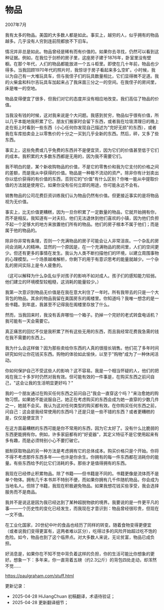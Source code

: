 


# 物品

2007年7月

我有太多的物品。美国的大多数人都是如此。事实上，越穷的人，似乎拥有的物品越多。几乎没有人穷到连前院都放不下旧车。

情况并非总是如此。物品曾经是稀有而有价值的。如果你去寻找，仍然可以看到这种证据。例如，在我位于剑桥的房子里，这座房子建于1876年，卧室里没有壁橱。在那个年代，人们的物品都能放进一个五斗柜里。即使在几十年前，物品也少得多。当我回顾1970年代的照片时，我惊讶于房子看起来多么空旷。小时候，我以为自己有一大堆玩具车，但与我侄子们的玩具数量相比，它们显得微不足道。我的火柴盒和科尔吉玩具车加起来占了我床面三分之一的空间。在我侄子的房间里，床是唯一的空地。

物品变得便宜了很多，但我们对它的态度并没有相应地改变。我们高估了物品的价值。

当我没有钱的时候，这对我来说是个大问题。我感到贫穷，物品似乎很有价值，所以几乎本能地我积累了它。朋友们搬家时会留下东西，或者我在垃圾清理日的晚上走在街上时看到一些东西（小心任何你发现自己描述为"完好无损"的东西），或者我在车库拍卖会上以零售价的十分之一买到几乎全新的东西。然后，砰，又多了些东西。

事实上，这些免费或几乎免费的东西并不是便宜货，因为它们的价值甚至低于它们的成本。我积累的大多数东西都是无用的，因为我不需要它们。

我不明白的是，某个新收购物品的价值，不是它的零售价和我为它支付的价格之间的差额，而是我从中获得的价值。物品是一种极不流动的资产。除非你有计划卖出你以低价获得的有价值的东西，否则它的"价值"有什么区别？你唯一能从中提取价值的方法就是使用它。如果你没有任何立即的用途，你可能永远不会有。

销售物品的公司花费巨资训练我们认为物品仍然有价值。但更接近事实的是将物品视为无价值。

事实上，比无价值更糟糕，因为一旦你积累了一定数量的物品，它就开始拥有你，而不是相反。我知道有一对夫妇，他们无法退休到他们喜欢的小镇，因为他们负担不起一个足够大的地方来放置他们所有的物品。他们的房子根本不属于他们；而是属于他的物品的。

除非你非常有条理，否则一个充满物品的房子可能会让人非常沮丧。一个杂乱的房间会消耗人的精神。显然的一个原因是，在一个充满物品的房间里，人们的空间更少。但还有更多的事情在发生。我认为人类不断扫描他们的环境，以建立周围事物的心理模型。一个场景越难解析，你剩下的用于有意识思考的能量就越少。一个杂乱的房间实际上是令人疲惫的。

（这可以解释为什么杂乱似乎对孩子的影响不如对成人。孩子们的感知能力较弱。他们建立的环境模型较粗糙，这消耗的能量较少。）

我第一次意识到物品无价值是在我在意大利住了一年时。所有我带去的只是一个大背包的物品。其余的物品我留在美国房东的阁楼里。你知道吗？我唯一想念的是一些书籍。到年底，我甚至不记得我在阁楼里存放了什么。

然而，当我回来时，我没有丢弃哪怕一个箱子。扔掉一个完好的老式转盘电话机？我可能有一天会需要它。

真正痛苦的回忆不仅是我积累了所有这些无用的东西，而且我经常花费我急需的钱在我不需要的东西上。

我为什么会这样做？因为那些卖给你东西的人真的很擅长销售。他们花了多年时间研究如何让你花钱买东西。购物的体验如此愉快，以至于"购物"成为了一种休闲活动。

你如何保护自己不受这些人的影响？这不容易。我是一个相当怀疑的人，他们的把戏在我三十多岁时仍然对我有效。但可能有效的一件事是，在购买东西之前问自己，"这会让我的生活明显更好吗？"

我的一个朋友通过在购买任何东西之前问自己"我会一直穿这个吗？"来治愈她的购物习惯。如果她不能说服自己，她正在考虑购买的东西会成为她一直穿的少数几件之一，她就不会买。我认为这对任何类型的购买都有效。在你购买任何东西之前，问自己：这会是我经常使用的东西吗？还是只是一些不错的东西？或者更糟糕的是，仅仅是便宜货？

在这方面最糟糕的东西可能是你不常用的东西，因为它太好了。没有什么比脆弱的东西更能拥有你。例如，许多家庭都有的"好瓷器"，其定义特征不是它使用起来有多有趣，而是必须特别小心不要打破它。

抵制获取物品的另一种方法是考虑拥有它的总体成本。购买价格只是个开始。你将不得不考虑那件东西多年——也许是你余生。你拥有的每一件东西都在消耗你的能量。有些东西给予的比它们消耗的多。那些才是值得拥有的东西。

我现在已经停止积累物品。除了书籍——但书籍是不同的。书籍更像是流体而不是单个物体。拥有几千本书并不特别不便，而如果你拥有几千件随机物品，你会成为当地名人。但除了书籍，我现在积极避免物品。如果我想花钱买些享受，我会选择服务而不是商品。

我并不是说这是因为我已经达到了某种超脱物欲的境界。我要说的是一件更平凡的事——一个历史性的变化已经发生，而我现在才意识到：​物品曾经很珍贵，但现在一文不值。

在工业化国家，20世纪中叶的食品也经历了同样的转变。随着食物变得更便宜（或者说我们变得更富有，这两者难以区分），吃得过多的风险开始超过吃不饱的危险。如今，物品也到了这个临界点。对大多数人来说，无论贫富，​物品已成负担。

好消息是，如果你在不知不觉中背负着这样的负担，你的生活可能比你想象的更好。想象一下：多年来，你一直背着五磅（约2.3公斤）的背包四处走动，却浑然不觉……


https://paulgraham.com/stuff.html



更新记录：
- 2025-04-28 HiJiangChuan 初稿翻译，术语待验证； 
- 2025-04-28 更新翻译细节；
